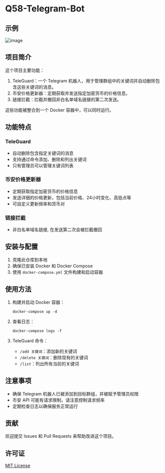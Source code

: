 # Q58-Telegram-Bot

## 示例

![image](https://github.com/user-attachments/assets/b5651dd9-495f-4a65-a248-610956c4a6c1)


## 项目简介

这个项目主要功能：

1. TeleGuard：一个 Telegram 机器人，用于管理群组中的关键词并自动删除包含这些关键词的消息。
2. 币安价格更新器：定期获取并发送指定加密货币的价格信息。
3. 链接拦截：拦截并撤回非白名单域名链接的第二次发送。


这些功能被整合到一个 Docker 容器中，可以同时运行。

## 功能特点

### TeleGuard
- 自动删除包含指定关键词的消息
- 支持通过命令添加、删除和列出关键词
- 只有管理员可以管理关键词列表

### 币安价格更新器
- 定期获取指定加密货币的价格信息
- 发送详细的价格更新，包括当前价格、24小时变化、高低点等
- 可自定义更新频率和货币对

### 链接拦截
- 非白名单域名链接, 在发送第二次会被拦截撤回


## 安装与配置

1. 克隆此仓库到本地
2. 确保已安装 Docker 和 Docker Compose
3. 使用 `docker-compose.yml` 文件构建和启动容器

## 使用方法

1. 构建并启动 Docker 容器：
   ```
   docker-compose up -d 
   ```

2. 查看日志：
   ```
   docker-compose logs -f
   ```

3. TeleGuard 命令：
   - `/add 关键词`：添加新的关键词
   - `/delete 关键词`：删除现有的关键词
   - `/list`：列出所有当前的关键词

## 注意事项

- 确保 Telegram 机器人已被添加到目标群组，并被赋予管理员权限
- 币安 API 可能有请求限制，请注意控制请求频率
- 定期检查日志以确保服务正常运行

## 贡献

欢迎提交 Issues 和 Pull Requests 来帮助改进这个项目。

## 许可证

[MIT License](LICENSE)
